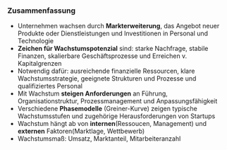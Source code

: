
### Zusammenfassung
- Unternehmen wachsen durch **Markterweiterung**, das Angebot neuer Produkte oder Dienstleistungen und Investitionen in Personal und Technologie
- **Zeichen für Wachstumspotenzial** sind: starke Nachfrage, stabile Finanzen, skalierbare Geschäftsprozesse und Erreichen v. Kapitalgrenzen 
- Notwendig dafür: ausreichende finanzielle Ressourcen, klare Wachstumsstrategie, geeignete Strukturen und Prozesse und qualifiziertes Personal
- Mit Wachstum **steigen Anforderungen** an Führung, Organisationstruktur, Prozessmanagement und Anpassungsfähigkeit
- Verschiedene **Phasemodelle** (Greiner-Kurve) zeigen typische Wachstumsstufen und zugehörige Herausforderungen von Startups 
- Wachstum hängt ab von **internen**(Ressoucen, Management) und **externen** Faktoren(Marktlage, Wettbewerb)
- Wachstumsmaß: Umsatz, Marktanteil, Mitarbeiteranzahl